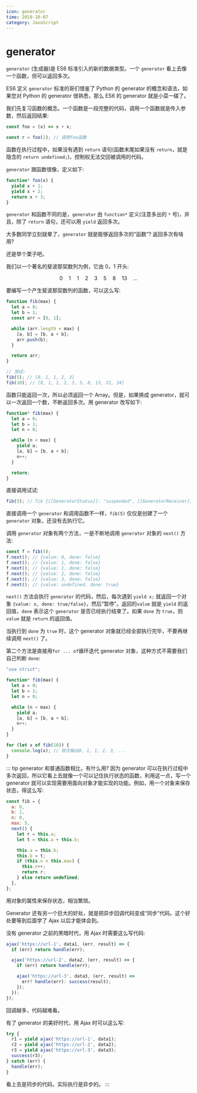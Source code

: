 ```yaml
---
icon: generator
time: 2019-10-07
category: JavaScript
---
```


# generator

`generator` (生成器)是 ES6 标准引入的新的数据类型。一个 `generator` 看上去像一个函数，但可以返回多次。

ES6 定义 `generator` 标准的哥们借鉴了 Python 的 generator 的概念和语法，如果您对 Python 的 generator 很熟悉，那么 ES6 的 generator 就是小菜一碟了。

我们先复习函数的概念。一个函数是一段完整的代码，调用一个函数就是传入参数，然后返回结果:

```js
const foo = (x) => x + x;

const r = foo(1); // 调用foo函数
```

函数在执行过程中，如果没有遇到 `return` 语句(函数末尾如果没有 `return`，就是隐含的 `return undefined;`)，控制权无法交回被调用的代码。

`generator` 跟函数很像，定义如下:

```js
function* foo(x) {
  yield x + 1;
  yield x + 2;
  return x + 3;
}
```

`generator` 和函数不同的是，`generator` 由 `function*` 定义(注意多出的 `*` 号)，并且，除了 `return` 语句，还可以用 `yield` 返回多次。

大多数同学立刻就晕了，`generator` 就是能够返回多次的“函数”? 返回多次有啥用?

还是举个栗子吧。

我们以一个著名的斐波那契数列为例，它由 0，1 开头:

$$0\quad1\quad1\quad2\quad3\quad5\quad8\quad13\quad...$$

要编写一个产生斐波那契数列的函数，可以这么写:

```js
function fib(max) {
  let a = 0;
  let b = 1;
  const arr = [0, 1];

  while (arr.length < max) {
    [a, b] = [b, a + b];
    arr.push(b);
  }

  return arr;
}

// 测试:
fib(5); // [0, 1, 1, 2, 3]
fib(10); // [0, 1, 1, 2, 3, 5, 8, 13, 21, 34]
```

函数只能返回一次，所以必须返回一个 Array。但是，如果换成 generator，就可以一次返回一个数，不断返回多次。用 generator 改写如下:

```js
function* fib(max) {
  let a = 0;
  let b = 1;
  let n = 0;

  while (n < max) {
    yield a;
    [a, b] = [b, a + b];
    n++;
  }

  return;
}
```

直接调用试试:

```js
fib(5); // fib {[[GeneratorStatus]]: "suspended", [[GeneratorReceiver]]: Window}
```

直接调用一个 `generator` 和调用函数不一样，`fib(5)` 仅仅是创建了一个 `generator` 对象，还没有去执行它。

调用 `generator` 对象有两个方法，一是不断地调用 `generator` 对象的 `next()` 方法:

```js
const f = fib(5);
f.next(); // {value: 0, done: false}
f.next(); // {value: 1, done: false}
f.next(); // {value: 1, done: false}
f.next(); // {value: 2, done: false}
f.next(); // {value: 3, done: false}
f.next(); // {value: undefined, done: true}
```

`next()` 方法会执行 `generator` 的代码，然后，每次遇到 `yield x;` 就返回一个对象 `{value: x, done: true/false}`，然后“暂停”。返回的`value` 就是 `yield` 的返回值，`done` 表示这个 `generator` 是否已经执行结束了。如果 `done` 为 `true`，则 `value` 就是 `return` 的返回值。

当执行到 `done` 为 `true` 时，这个 generator 对象就已经全部执行完毕，不要再继续调用 `next()` 了。

第二个方法是直接用`for ... of`循环迭代 generator 对象，这种方式不需要我们自己判断 `done`:

```js
"use strict";

function* fib(max) {
  let a = 0;
  let b = 1;
  let n = 0;

  while (n < max) {
    yield a;
    [a, b] = [b, a + b];
    n++;
  }
}

for (let x of fib(10)) {
  console.log(x); // 依次输出0, 1, 1, 2, 3, ...
}
```

::: tip generator 和普通函数相比，有什么用?
因为 generator 可以在执行过程中多次返回，所以它看上去就像一个可以记住执行状态的函数，利用这一点，写一个 generator 就可以实现需要用面向对象才能实现的功能。例如，用一个对象来保存状态，得这么写:

```js
const fib = {
  a: 0,
  b: 1,
  n: 0,
  max: 5,
  next() {
    let r = this.a;
    let t = this.a + this.b;

    this.a = this.b;
    this.b = t;
    if (this.n < this.max) {
      this.n++;
      return r;
    } else return undefined;
  },
};
```

用对象的属性来保存状态，相当繁琐。

Generator 还有另一个巨大的好处，就是把异步回调代码变成“同步”代码。这个好处要等到后面学了 Ajax 以后才能体会到。

没有 generator 之前的黑暗时代，用 Ajax 时需要这么写代码:

```js
ajax('https://url-1', data1, (err, result) => {
  if (err) return handle(err);

  ajax('https://url-2', data2, (err, result) => {
    if (err) return handle(err);

    ajax('https://url-3', data3, (err, result) =>
      err? handle(err): success(result);
    });
  });
});
```

回调越多，代码越难看。

有了 generator 的美好时代，用 Ajax 时可以这么写:

```js
try {
  r1 = yield ajax('https://url-1', data1);
  r2 = yield ajax('https://url-2', data2);
  r3 = yield ajax('https://url-3', data3);
  success(r3);
} catch (err) {
  handle(err);
}
```

看上去是同步的代码，实际执行是异步的。
:::
